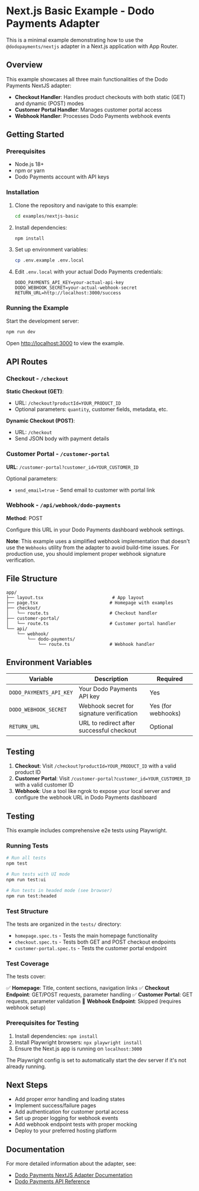 # Next.js Basic Example - Dodo Payments Adapter

This is a minimal example demonstrating how to use the `@dodopayments/nextjs` adapter in a Next.js application with App Router.

## Overview

This example showcases all three main functionalities of the Dodo Payments NextJS adapter:

- **Checkout Handler**: Handles product checkouts with both static (GET) and dynamic (POST) modes
- **Customer Portal Handler**: Manages customer portal access
- **Webhook Handler**: Processes Dodo Payments webhook events

## Getting Started

### Prerequisites

- Node.js 18+
- npm or yarn
- Dodo Payments account with API keys

### Installation

1. Clone the repository and navigate to this example:

   ```bash
   cd examples/nextjs-basic
   ```

2. Install dependencies:

   ```bash
   npm install
   ```

3. Set up environment variables:

   ```bash
   cp .env.example .env.local
   ```

4. Edit `.env.local` with your actual Dodo Payments credentials:
   ```env
   DODO_PAYMENTS_API_KEY=your-actual-api-key
   DODO_WEBHOOK_SECRET=your-actual-webhook-secret
   RETURN_URL=http://localhost:3000/success
   ```

### Running the Example

Start the development server:

```bash
npm run dev
```

Open [http://localhost:3000](http://localhost:3000) to view the example.

## API Routes

### Checkout - `/checkout`

**Static Checkout (GET)**:

- URL: `/checkout?productId=YOUR_PRODUCT_ID`
- Optional parameters: `quantity`, customer fields, metadata, etc.

**Dynamic Checkout (POST)**:

- URL: `/checkout`
- Send JSON body with payment details

### Customer Portal - `/customer-portal`

**URL**: `/customer-portal?customer_id=YOUR_CUSTOMER_ID`

Optional parameters:

- `send_email=true` - Send email to customer with portal link

### Webhook - `/api/webhook/dodo-payments`

**Method**: POST

Configure this URL in your Dodo Payments dashboard webhook settings.

**Note**: This example uses a simplified webhook implementation that doesn't use the `Webhooks` utility from the adapter to avoid build-time issues. For production use, you should implement proper webhook signature verification.

## File Structure

```
app/
├── layout.tsx                          # App layout
├── page.tsx                           # Homepage with examples
├── checkout/
│   └── route.ts                       # Checkout handler
├── customer-portal/
│   └── route.ts                       # Customer portal handler
└── api/
    └── webhook/
        └── dodo-payments/
            └── route.ts               # Webhook handler
```

## Environment Variables

| Variable                | Description                               | Required           |
| ----------------------- | ----------------------------------------- | ------------------ |
| `DODO_PAYMENTS_API_KEY` | Your Dodo Payments API key                | Yes                |
| `DODO_WEBHOOK_SECRET`   | Webhook secret for signature verification | Yes (for webhooks) |
| `RETURN_URL`            | URL to redirect after successful checkout | Optional           |

## Testing

1. **Checkout**: Visit `/checkout?productId=YOUR_PRODUCT_ID` with a valid product ID
2. **Customer Portal**: Visit `/customer-portal?customer_id=YOUR_CUSTOMER_ID` with a valid customer ID
3. **Webhook**: Use a tool like ngrok to expose your local server and configure the webhook URL in Dodo Payments dashboard

## Testing

This example includes comprehensive e2e tests using Playwright.

### Running Tests

```bash
# Run all tests
npm test

# Run tests with UI mode
npm run test:ui

# Run tests in headed mode (see browser)
npm run test:headed
```

### Test Structure

The tests are organized in the `tests/` directory:

- `homepage.spec.ts` - Tests the main homepage functionality
- `checkout.spec.ts` - Tests both GET and POST checkout endpoints
- `customer-portal.spec.ts` - Tests the customer portal endpoint

### Test Coverage

The tests cover:

✅ **Homepage**: Title, content sections, navigation links
✅ **Checkout Endpoint**: GET/POST requests, parameter handling
✅ **Customer Portal**: GET requests, parameter validation
🚫 **Webhook Endpoint**: Skipped (requires webhook setup)

### Prerequisites for Testing

1. Install dependencies: `npm install`
2. Install Playwright browsers: `npx playwright install`
3. Ensure the Next.js app is running on `localhost:3000`

The Playwright config is set to automatically start the dev server if it's not already running.

## Next Steps

- Add proper error handling and loading states
- Implement success/failure pages
- Add authentication for customer portal access
- Set up proper logging for webhook events
- Add webhook endpoint tests with proper mocking
- Deploy to your preferred hosting platform

## Documentation

For more detailed information about the adapter, see:

- [Dodo Payments NextJS Adapter Documentation](https://docs.dodopayments.com/developer-resources/nextjs-adaptor)
- [Dodo Payments API Reference](https://docs.dodopayments.com/api-reference)
